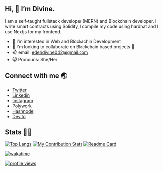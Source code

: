 ## Hi, 👋 I’m Divine.

I am a self-taught fullstack developer (MERN) and Blockchain developer. I write smart contracts using Solidity, I compile my code using hardhat and I use Nextjs for my frontend. 

- 👀 I’m interested in Web and Blockachin Development
- 👭 I'm looking to collaborate on Blockchain based projects 🚀
- 📫 email: edehdivine042@gmail.com 
- 😸 Pronouns: She/Her

## Connect with me 🌏
- [Twitter](https://twitter.com/divine_edeh1)
- [Linkedin](https://www.linkedin.com/in/divine-edeh/)
- [Instagram](https://www.instagram.com/divine_edeh/)
- [Polywork](https://www.polywork.com/favor)
- [Hashnode](https://hashnode.com/@Favor)
- [Dev.to](https://dev.to/favor)

## Stats 👩‍💻
[![Top Langs](https://github-readme-stats.vercel.app/api/top-langs/?username=nmasi322&layout=compact)](https://github.com/anuraghazra/github-readme-stats)
[![My Contribution Stats](https://github-contribution-stats.vercel.app/api/?username=nmasi322)](https://github.com/nmasi322/github-contribution-stats/)
[![Readme Card](https://github-readme-stats.vercel.app/api/pin/?username=nmasi322&repo=github-readme-stats)](https://github.com/anuraghazra/github-readme-stats)

[![wakatime](https://wakatime.com/badge/user/d56946e6-ea1a-4912-b46f-6ac69e2e9dac.svg)](https://wakatime.com/@d56946e6-ea1a-4912-b46f-6ac69e2e9dac)

[![profile views](https://visitcount.itsvg.in/api?id=nmasi322&label=Profile%20Views&color=0&icon=0&pretty=false)](https://visitcount.itsvg.in)


<!---
nmasi322/nmasi322 is a ✨ special ✨ repository because its `README.md` (this file) appears on your GitHub profile.
You can click the Preview link to take a look at your changes.
--->

